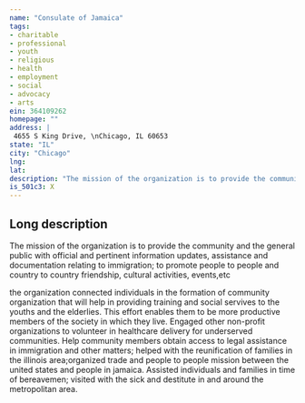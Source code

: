 ```yaml
---
name: "Consulate of Jamaica"
tags:
- charitable
- professional
- youth
- religious
- health
- employment
- social
- advocacy
- arts
ein: 364109262
homepage: ""
address: |
 4655 S King Drive, \nChicago, IL 60653
state: "IL"
city: "Chicago"
lng: 
lat: 
description: "The mission of the organization is to provide the community and the general public with official and pertinent information updates, assistance and documentation relating to immigration; to promote people to people and country to country friendship, cultural activities, events,etc"
is_501c3: X
---
```


## Long description

The mission of the organization is to provide the community and the general public with official and pertinent information updates, assistance and documentation relating to immigration; to promote people to people and country to country friendship, cultural activities, events,etc
  
  the organization connected individuals in the formation of community organization that will help in providing training and social servives to the youths and the elderlies. This effort enables them to be more productive members of the society in which they live. Engaged other non-profit organizations to volunteer in healthcare delivery for underserved communities. Help community members obtain access to legal assistance in immigration and other matters; helped with the reunification of families in the illinois area;organized trade and people to people mission between the united states and people in jamaica. Assisted individuals and families in time of bereavemen; visited with the sick and destitute in and around the metropolitan area. 
